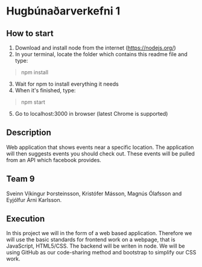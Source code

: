 # Hugbúnaðarverkefni 1

## How to start
1. Download and install node from the internet (https://nodejs.org/)
2. In your terminal, locate the folder which contains this readme file and type:

  > npm install

3. Wait for npm to install everything it needs
4. When it's finished, type:

  > npm start

5. Go to localhost:3000 in browser (latest Chrome is supported)

## Description
Web application that shows events near a specific location.
The application will then suggests events you should check out.
These events will be pulled from an API which facebook provides.


## Team 9
Sveinn Víkingur Þorsteinsson, Kristófer Másson, Magnús Ólafsson and Eyjólfur Árni Karlsson.

## Execution
In this project we will in the form of a web based application. Therefore we will use the basic standards for frontend work on a webpage, that is JavaScript, HTML5/CSS.
The backend will be writen in node. We will be using GitHub as our code-sharing method and bootstrap to simplify our CSS work.
